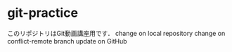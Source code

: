 # git-practice
このリポジトリはGit動画講座用です．
change on local repository
change on conflict-remote branch
update on GitHub
